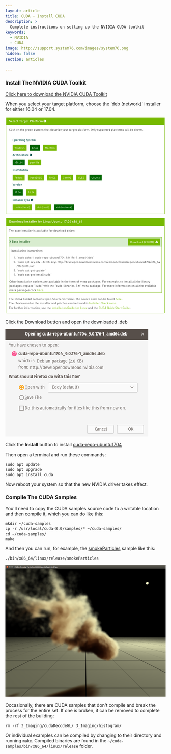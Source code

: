 ```yaml
---
layout: article
title: CUDA - Install CUDA
description: >
  Complete instructions on setting up the NVIDIA CUDA toolkit
keywords:
  - NVIDIA
  - CUDA
image: http://support.system76.com/images/system76.png
hidden: false
section: articles

---
```


### Install The NVIDIA CUDA Toolkit

[Click here to download the NVIDIA CUDA Toolkit](https://developer.nvidia.com/cuda-downloads)

When you select your target platform, choose the 'deb (network)' installer for either 16.04 or 17.04.

![Select Target Platform](/images/cuda/download.png)

Click the Download button and open the downloaded .deb

![Download with](/images/cuda/open-with.png)

Click the **Install** button to install <u>cuda-repo-ubuntu1704</u>

Then open a terminal and run these commands:

```
sudo apt update
sudo apt upgrade
sudo apt install cuda
```
 
Now reboot your system so that the new NVIDIA driver takes effect.

### Compile The CUDA Samples

You'll need to copy the CUDA samples source code to a writable location and then compile it, which you can do like this:

```
mkdir ~/cuda-samples
cp -r /usr/local/cuda-8.0/samples/* ~/cuda-samples/
cd ~/cuda-samples/
make
```

And then you can run, for example, the <u>smokeParticles</u> sample like this:

```
./bin/x86_64/linux/release/smokeParticles
```

![smokeParticles](/images/cuda/smokeParticles.png)

Occasionally, there are CUDA samples that don't compile and break the process for the entire set.  If one is broken, it can be removed to complete the rest of the building:

```
rm -rf 3_Imaging/cudaDecodeGL/ 3_Imaging/histogram/
```

Or individual examples can be compiled by changing to their directory and running `make`.  Compiled binaries are found in the `~/cuda-samples/bin/x86_64/linux/release` folder.
